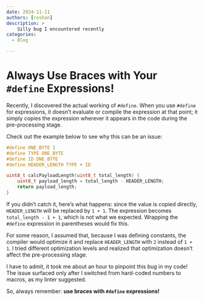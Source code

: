 ```yaml
---
date: 2024-11-11
authors: [roshan]
description: >
    Silly bug I encountered recently
categories:
  - Blog

---
```


# Always Use Braces with Your `#define` Expressions!

Recently, I discovered the actual working of `#define`. When you use `#define` for expressions, it doesn’t evaluate or compile the expression at that point; it simply copies the expression wherever it appears in the code during the pre-processing stage.

Check out the example below to see why this can be an issue:

```c
#define ONE_BYTE 1
#define TYPE ONE_BYTE
#define ID ONE_BYTE
#define HEADER_LENGTH TYPE + ID

uint8_t calcPayloadLength(uint8_t total_length) {
    uint8_t payload_length = total_length - HEADER_LENGTH;
    return payload_length;
}
```

If you didn’t catch it, here’s what happens: since the value is copied directly, `HEADER_LENGTH` will be replaced by `1 + 1`. The expression becomes `total_length - 1 + 1`, which is not what we expected. Wrapping the `#define` expression in parentheses would fix this.

For some reason, I assumed that, because I was defining constants, the compiler would optimize it and replace `HEADER_LENGTH` with `2` instead of `1 + 1`. I tried different optimization levels and realized that optimization doesn’t affect the pre-processing stage.

I have to admit, it took me about an hour to pinpoint this bug in my code! The issue surfaced only after I switched from hard-coded numbers to macros, as my linter suggested.

So, always remember: **use braces with `#define` expressions!**

